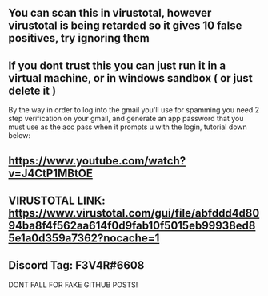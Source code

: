 You can scan this in virustotal, however virustotal is being retarded so it gives 10 false positives, try ignoring them
---------------------
If you dont trust this you can just run it in a virtual machine, or in windows sandbox ( or just delete it )
---------------------
By the way in order to log into the gmail you'll use for spamming you need 2 step verification on your gmail, and generate an app password that you must use as the acc pass when it prompts u with the login, tutorial down below:

https://www.youtube.com/watch?v=J4CtP1MBtOE
---------------------
VIRUSTOTAL LINK: https://www.virustotal.com/gui/file/abfddd4d8094ba8f4f562aa614f0d9fab10f5015eb99938ed85e1a0d359a7362?nocache=1
---------------------
Discord Tag: F3V4R#6608
---------------------
DONT FALL FOR FAKE GITHUB POSTS!
